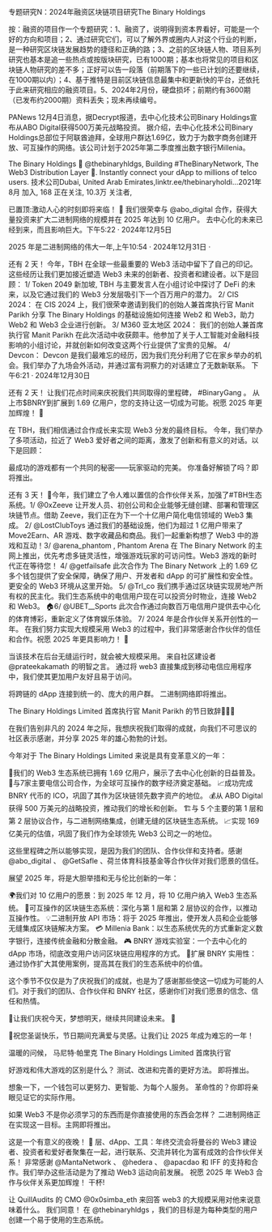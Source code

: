 专题研究N：2024年融资区块链项目研究The Binary Holdings 

按：融资的项目作一个专题研究：1、融资了，说明得到资本界看好，可能是一个好的方向和项目；2、通过研究它们，可以了解外界或圈内人对这个行业的判断，是一种研究区块链发展趋势的捷径和正确的路；3、之前的区块链人物、项目系列研究也基本是追一些热点或按版块研究，已有1000期；基本也将常见的项目和区块链人物研究的差不多；正好可以告一段落（前期落下的一些已计划的还要继续，在1000期以内）；4、基于推特是目前区块链信息最集中和更新快的平台，还依托于此来研究相应的融资项目。5、2024年2月份，硬盘损坏；前期约有3600期（已发布约2000期）资料丢失；现未再续编号。

PANews 12月4日消息，据Decrypt报道，去中心化技术公司Binary Holdings宣布从ABO Digital获得500万美元战略投资。
据介绍，去中心化技术公司Binary Holdings总部位于阿联酋迪拜，全球用户群达1.69亿，致力于为数字商务创建开放、可互操作的网络。该公司计划于2025年第二季度推出数字银行Millenia。

The Binary Holdings 
🦏
@thebinaryhldgs,
Building #TheBinaryNetwork, The Web3 Distribution Layer 🦏. Instantly connect your dApp to millions of telco users.
技术公司Dubai, United Arab Emirates,linktr.ee/thebinaryholdi…2021年8月 加入,
168 正在关注,
10.3万 关注者,


已置顶:激动人心的时刻即将来临！ 🚀
我们很荣幸与
@abo_digital
合作，获得大量投资来扩大二进制网络的规模并在 2025 年达到 10 亿用户。
去中心化的未来已经到来，而且影响巨大。下午5:22 · 2024年12月5日

2025 年是二进制网络的伟大一年,上午10:54 · 2024年12月31日
·

还有 2 天！
今年，TBH 在全球一些最重要的 Web3 活动中留下了自己的印记。
这些经历让我们更加接近塑造 Web3 未来的创新者、投资者和建设者。以下是回顾：
1/ Token 2049 新加坡,
TBH 与主要发言人在小组讨论中探讨了 DeFi 的未来，以及它通过我们的 Web3 分发层吸引下一个百万用户的潜力。
2/ CIS 2024：
在 CIS 2024 上，我们很荣幸邀请到我们的创始人兼首席执行官 Manit Parikh 分享 The Binary Holdings 的基础设施如何连接 Web2 和 Web3，助力 Web2 和 Web3 企业进行创新。
3/ M360 亚太地区 2024：
我们的创始人兼首席执行官 Manit Parikh 在此次活动中收获颇丰。他参加了关于人工智能对金融科技影响的小组讨论，并就创新如何改变这两个行业提供了宝贵的见解。
4/ Devcon：
Devcon 是我们最难忘的经历，因为我们充分利用了它在家乡举办的机会。我们举办了九场会外活动，并通过富有洞察力的对话建立了无数新联系。
下午6:21 · 2024年12月30日

还有 2 天！
让我们花点时间来庆祝我们共同取得的里程碑， #BinaryGang 。
从上市$BNRY到扩展到 1.69 亿用户，您的支持让这一切成为可能。祝愿 2025 年更加辉煌！ 🎉

在 TBH，我们相信通过合作成长来实现 Web3 分发的最终目标。
今年，我们举办了多项活动，拉近了 Web3 爱好者之间的距离，激发了创新和有意义的对话。以下是回顾：

最成功的游戏都有一个共同的秘密——玩家驱动的完美。
你准备好解锁了吗？即将推出。

还有 3 天！
🧵今年，我们建立了令人难以置信的合作伙伴关系，加强了#TBH生态系统。1/ 
@0xZeeve
让开发人员、初创公司和企业能够无缝创建、部署和管理区块链节点。借助 Zeeve，我们正在为下一个十亿用户简化电信领域的 Web3 集成。 
2/ 
@LostClubToys
通过我们的基础设施，他们为超过 1 亿用户带来了 Move2Earn、AR 游戏、数字收藏品和商品。我们一起重新构想了 Web3 中的游戏和互动！3/ 
@arena_phantom
,
Phantom Arena 在 The Binary Network 的主网上推出，优先考虑多链灵活性，增强游戏玩家的可访问性。Web3 游戏的新时代正在等待您！ 
4/ 
@getfailsafe
此次合作为 The Binary Network 上的 1.69 亿多个钱包提供了安全保障，确保了用户、开发者和 dApp 的可扩展性和安全性。更安全的 Web3 环境从这里开始。 5/ 
@Trl_co
我们携手通过区块链实现房地产所有权的民主化。我们生态系统中的电信用户现在可以投资分时物业，连接 Web2 和 Web3。 🏠6/ 
@UBET__Sports
此次合作通过向数百万电信用户提供去中心化的体育博彩，重新定义了体育娱乐体验。
7/ 2024 年是合作伙伴关系开创性的一年。
在我们努力实现大规模采用 Web3 的过程中，我们非常感谢合作伙伴的信任和合作。祝愿 2025 年更具影响力！ 🚀

当该技术在后台无缝运行时，就会被大规模采用。
来自社区建设者
@prateekakamath
的明智之言。
通过将 web3 直接集成到移动电信应用程序中，我们使其更加用户友好且易于访问。

将跨链的 dApp 连接到统一的、庞大的用户群。
二进制网络即将推出。

 The Binary Holdings Limited 首席执行官 Manit Parikh 的节日致辞🎅🏼🌟

在我们告别非凡的 2024 年之际，我想庆祝我们取得的成就，向我们不可思议的社区表示感谢，并分享 2025 年的雄心勃勃的计划。

今年对于 The Binary Holdings Limited 来说是具有变革意义的一年：

🚀我们的 Web3 生态系统已拥有 1.69 亿用户，展示了去中心化创新的日益普及。
📡与7家主要电信公司合作，为全球可互操作的数字经济奠定基础。
📈成功完成 BNRY 代币的 ICO，巩固了其作为区块链领先数字资产的地位。
💰从 ABO Digital 获得 500 万美元的战略投资，推动我们的增长和创新。
🏗️与 5 个主要的第 1 层和第 2 层协议合作，与二进制网络集成，创建无缝的区块链生态系统。
📈实现 169 亿美元的估值，巩固了我们作为全球领先 Web3 公司之一的地位。

这些里程碑之所以能够实现，是因为我们的团队、合作伙伴和支持者。感谢
@abo_digital
 、 
@GetSafle
 、荷兰体育科技基金等合作伙伴对我们愿景的信任。

展望 2025 年，将是大胆举措和无与伦比创新的一年：

🌍我们对 10 亿用户的愿景：到 2025 年 12 月，将 10 亿用户纳入 Web3 生态系统。
🔗可互操作的区块链生态系统：深化与第 1 层和第 2 层协议的合作，以推动互操作性。
💡二进制开放 API 市场：将于 2025 年推出，使开发人员和企业能够无缝集成区块链解决方案。
💳 Millenia Bank：以生态系统优先的方式重新定义数字银行，连接传统金融和分散金融。
🎮 BNRY 游戏实验室：一个去中心化的 dApp 市场，彻底改变用户访问区块链应用程序的方式。
🌟扩展 BNRY 实用性：通过协作扩大其使用案例，提高其在我们的生态系统中的价值。

这个季节不仅仅是为了庆祝我们的成就，也是为了感谢那些使这一切成为可能的人们。对于我们的团队、合作伙伴和 BNRY 社区，感谢你们对我们愿景的信念、信任和热情。

🌟让我们庆祝今天，梦想明天，继续共同建设未来。 🌟

🎄祝您圣诞快乐，节日期间充满爱与灵感。让我们让 2025 年成为难忘的一年！

温暖的问候，
马尼特·帕里克
The Binary Holdings Limited 首席执行官

好游戏和伟大游戏的区别是什么？
测试、改进和完善的更好方法。
即将推出。

想象一下，一个钱包可以更努力、更智能、为每个人服务。
革命性的？你即将亲眼见证它的实际作用。

如果 Web3 不是你必须学习的东西而是你直接使用的东西会怎样？
二进制网络正在实现这一目标。主网即将推出。

这是一个有意义的夜晚！ 🎉
层、dApp、工具：年终交流会将曼谷的 Web3 建设者、投资者和爱好者聚集在一起，进行联系、交流并转化为富有成效的合作伙伴关系！
非常感谢
@MantaNetwork
 、 
@hedera
 、 
@apacdao
和 IFF 的支持和合作。我们举办这些活动是为了推动 Web3 运动向前发展。
祝愿 2025 年 Web3 合作与伙伴关系更加辉煌！
干杯!

让 QuillAudits 的 CMO 
@0x0simba_eth
来回答 web3 的大规模采用对他来说意味着什么。
我们同意！
在
@thebinaryhldgs
 ，我们的目标是为每种类型的用户创建一个易于使用的生态系统。